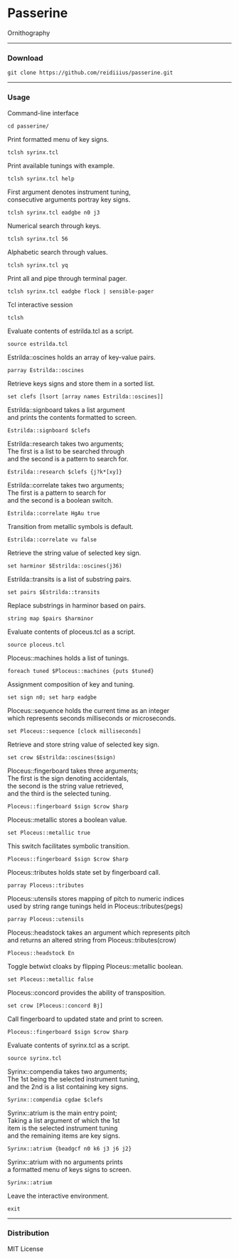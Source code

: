 # Passerine
Ornithography

---

### Download

    git clone https://github.com/reidiiius/passerine.git

---

### Usage
Command-line interface

    cd passerine/

Print formatted menu of key signs.

    tclsh syrinx.tcl

Print available tunings with example.

    tclsh syrinx.tcl help

First argument denotes instrument tuning,  
consecutive arguments portray key signs.

    tclsh syrinx.tcl eadgbe n0 j3

Numerical search through keys.

    tclsh syrinx.tcl 56

Alphabetic search through values.

    tclsh syrinx.tcl yq

Print all and pipe through terminal pager.

    tclsh syrinx.tcl eadgbe flock | sensible-pager

Tcl interactive session

    tclsh

Evaluate contents of estrilda.tcl as a script.

    source estrilda.tcl

Estrilda::oscines holds an array of key-value pairs.

    parray Estrilda::oscines

Retrieve keys signs and store them in a sorted list.

    set clefs [lsort [array names Estrilda::oscines]]

Estrilda::signboard takes a list argument  
and prints the contents formatted to screen.

    Estrilda::signboard $clefs

Estrilda::research takes two arguments;  
The first is a list to be searched through  
and the second is a pattern to search for.

    Estrilda::research $clefs {j?k*[xy]}

Estrilda::correlate takes two arguments;  
The first is a pattern to search for  
and the second is a boolean switch.

    Estrilda::correlate HgAu true

Transition from metallic symbols is default.

    Estrilda::correlate vu false

Retrieve the string value of selected key sign.

    set harminor $Estrilda::oscines(j36)

Estrilda::transits is a list of substring pairs.

    set pairs $Estrilda::transits

Replace substrings in harminor based on pairs.

    string map $pairs $harminor

Evaluate contents of ploceus.tcl as a script.

    source ploceus.tcl

Ploceus::machines holds a list of tunings.

    foreach tuned $Ploceus::machines {puts $tuned}

Assignment composition of key and tuning.

    set sign n0; set harp eadgbe

Ploceus::sequence holds the current time as an integer  
which represents seconds milliseconds or microseconds.

    set Ploceus::sequence [clock milliseconds]

Retrieve and store string value of selected key sign.

    set crow $Estrilda::oscines($sign)

Ploceus::fingerboard takes three arguments;  
The first is the sign denoting accidentals,  
the second is the string value retrieved,  
and the third is the selected tuning.

    Ploceus::fingerboard $sign $crow $harp

Ploceus::metallic stores a boolean value.

    set Ploceus::metallic true

This switch facilitates symbolic transition.

    Ploceus::fingerboard $sign $crow $harp

Ploceus::tributes holds state set by fingerboard call.

    parray Ploceus::tributes

Ploceus::utensils stores mapping of pitch to numeric indices  
used by string range tunings held in Ploceus::tributes(pegs)

    parray Ploceus::utensils

Ploceus::headstock takes an argument which represents pitch  
and returns an altered string from Ploceus::tributes(crow)

    Ploceus::headstock En

Toggle betwixt cloaks by flipping Ploceus::metallic boolean.

    set Ploceus::metallic false

Ploceus::concord provides the ability of transposition.

    set crow [Ploceus::concord Bj]

Call fingerboard to updated state and print to screen.

    Ploceus::fingerboard $sign $crow $harp

Evaluate contents of syrinx.tcl as a script.

    source syrinx.tcl

Syrinx::compendia takes two arguments;  
The 1st being the selected instrument tuning,  
and the 2nd is a list containing key signs.

    Syrinx::compendia cgdae $clefs

Syrinx::atrium is the main entry point;  
Taking a list argument of which the 1st  
item is the selected instrument tuning  
and the remaining items are key signs.

    Syrinx::atrium {beadgcf n0 k6 j3 j6 j2}

Syrinx::atrium with no arguments prints  
a formatted menu of keys signs to screen.

    Syrinx::atrium

Leave the interactive environment.

    exit

---

### Distribution
MIT License

